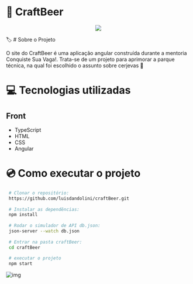 # :beer: CraftBeer

<p align="center"><img src="http://img.shields.io/static/v1?label=STATUS&message=EM%20DESENVOLVIMENTO&color=GREEN&style=for-the-badge"/></p>

:label:	# Sobre o Projeto

O site do CraftBeer é uma aplicação angular construída durante a mentoria Conquiste Sua Vaga!. Trata-se de um projeto para aprimorar a parque técnica, na qual foi escolhido o assunto sobre cerjevas :beer:	


# :computer: Tecnologias utilizadas 
## Front
- TypeScript
- HTML
- CSS 
- Angular


# :cd: Como executar o projeto

````bash
 # Clonar o repositório:
 https://github.com/luisdandolini/craftBeer.git
 
 # Instalar as dependências:
 npm install
 
 # Rodar o simulador de API db.json:
 json-server --watch db.json
 
 # Entrar na pasta craftBeer:
 cd craftBeer
 
 # executar o projeto
 npm start 
 ````
![img](https://uploaddeimagens.com.br/imagens/NyNoJBc)
